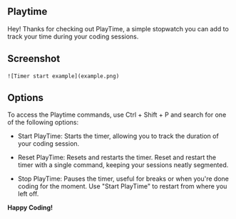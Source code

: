 ## Playtime

Hey! Thanks for checking out PlayTime, a simple stopwatch you can add to track your time during your coding sessions.

## Screenshot

    ![Timer start example](example.png)

## Options

To access the Playtime commands, use Ctrl + Shift + P and search for one of the following options:

   - Start PlayTime: Starts the timer, allowing you to track the duration of your coding session.

   - Reset PlayTime: Resets and restarts the timer. Reset and restart the timer with a single command, keeping your sessions neatly segmented.

   - Stop PlayTime: Pauses the timer, useful for breaks or when you're done coding for the moment. Use "Start PlayTime" to restart from where you left off.

**Happy Coding!** 